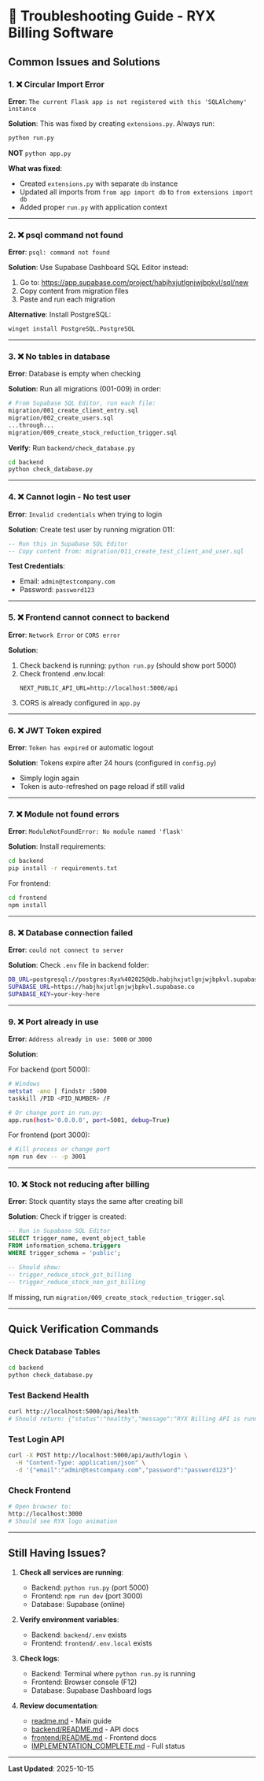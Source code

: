 # 🔧 Troubleshooting Guide - RYX Billing Software

## Common Issues and Solutions

### 1. ❌ Circular Import Error
**Error**: `The current Flask app is not registered with this 'SQLAlchemy' instance`

**Solution**: This was fixed by creating `extensions.py`. Always run:
```bash
python run.py
```
**NOT** `python app.py`

**What was fixed**:
- Created `extensions.py` with separate `db` instance
- Updated all imports from `from app import db` to `from extensions import db`
- Added proper `run.py` with application context

---

### 2. ❌ psql command not found
**Error**: `psql: command not found`

**Solution**: Use Supabase Dashboard SQL Editor instead:
1. Go to: https://app.supabase.com/project/habjhxjutlgnjwjbpkvl/sql/new
2. Copy content from migration files
3. Paste and run each migration

**Alternative**: Install PostgreSQL:
```bash
winget install PostgreSQL.PostgreSQL
```

---

### 3. ❌ No tables in database
**Error**: Database is empty when checking

**Solution**: Run all migrations (001-009) in order:
```bash
# From Supabase SQL Editor, run each file:
migration/001_create_client_entry.sql
migration/002_create_users.sql
...through...
migration/009_create_stock_reduction_trigger.sql
```

**Verify**: Run `backend/check_database.py`
```bash
cd backend
python check_database.py
```

---

### 4. ❌ Cannot login - No test user
**Error**: `Invalid credentials` when trying to login

**Solution**: Create test user by running migration 011:
```sql
-- Run this in Supabase SQL Editor
-- Copy content from: migration/011_create_test_client_and_user.sql
```

**Test Credentials**:
- Email: `admin@testcompany.com`
- Password: `password123`

---

### 5. ❌ Frontend cannot connect to backend
**Error**: `Network Error` or `CORS error`

**Solution**:
1. Check backend is running: `python run.py` (should show port 5000)
2. Check frontend .env.local:
   ```
   NEXT_PUBLIC_API_URL=http://localhost:5000/api
   ```
3. CORS is already configured in `app.py`

---

### 6. ❌ JWT Token expired
**Error**: `Token has expired` or automatic logout

**Solution**: Tokens expire after 24 hours (configured in `config.py`)
- Simply login again
- Token is auto-refreshed on page reload if still valid

---

### 7. ❌ Module not found errors
**Error**: `ModuleNotFoundError: No module named 'flask'`

**Solution**: Install requirements:
```bash
cd backend
pip install -r requirements.txt
```

For frontend:
```bash
cd frontend
npm install
```

---

### 8. ❌ Database connection failed
**Error**: `could not connect to server`

**Solution**: Check `.env` file in backend folder:
```bash
DB_URL=postgresql://postgres:Ryx%402025@db.habjhxjutlgnjwjbpkvl.supabase.co:5432/postgres
SUPABASE_URL=https://habjhxjutlgnjwjbpkvl.supabase.co
SUPABASE_KEY=your-key-here
```

---

### 9. ❌ Port already in use
**Error**: `Address already in use: 5000` or `3000`

**Solution**:

For backend (port 5000):
```bash
# Windows
netstat -ano | findstr :5000
taskkill /PID <PID_NUMBER> /F

# Or change port in run.py:
app.run(host='0.0.0.0', port=5001, debug=True)
```

For frontend (port 3000):
```bash
# Kill process or change port
npm run dev -- -p 3001
```

---

### 10. ❌ Stock not reducing after billing
**Error**: Stock quantity stays the same after creating bill

**Solution**: Check if trigger is created:
```sql
-- Run in Supabase SQL Editor
SELECT trigger_name, event_object_table
FROM information_schema.triggers
WHERE trigger_schema = 'public';

-- Should show:
-- trigger_reduce_stock_gst_billing
-- trigger_reduce_stock_non_gst_billing
```

If missing, run `migration/009_create_stock_reduction_trigger.sql`

---

## Quick Verification Commands

### Check Database Tables
```bash
cd backend
python check_database.py
```

### Test Backend Health
```bash
curl http://localhost:5000/api/health
# Should return: {"status":"healthy","message":"RYX Billing API is running"}
```

### Test Login API
```bash
curl -X POST http://localhost:5000/api/auth/login \
  -H "Content-Type: application/json" \
  -d '{"email":"admin@testcompany.com","password":"password123"}'
```

### Check Frontend
```bash
# Open browser to:
http://localhost:3000
# Should see RYX logo animation
```

---

## Still Having Issues?

1. **Check all services are running**:
   - Backend: `python run.py` (port 5000)
   - Frontend: `npm run dev` (port 3000)
   - Database: Supabase (online)

2. **Verify environment variables**:
   - Backend: `backend/.env` exists
   - Frontend: `frontend/.env.local` exists

3. **Check logs**:
   - Backend: Terminal where `python run.py` is running
   - Frontend: Browser console (F12)
   - Database: Supabase Dashboard logs

4. **Review documentation**:
   - [readme.md](readme.md) - Main guide
   - [backend/README.md](backend/README.md) - API docs
   - [frontend/README.md](frontend/README.md) - Frontend docs
   - [IMPLEMENTATION_COMPLETE.md](IMPLEMENTATION_COMPLETE.md) - Full status

---

**Last Updated**: 2025-10-15
